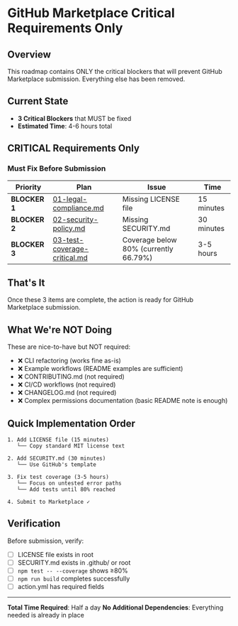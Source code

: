 # GitHub Marketplace Critical Requirements Only

## Overview
This roadmap contains ONLY the critical blockers that will prevent GitHub Marketplace submission. Everything else has been removed.

## Current State
- **3 Critical Blockers** that MUST be fixed
- **Estimated Time**: 4-6 hours total

## CRITICAL Requirements Only

### Must Fix Before Submission

| Priority | Plan | Issue | Time |
|----------|------|-------|------|
| **BLOCKER 1** | [01-legal-compliance.md](./01-legal-compliance.md) | Missing LICENSE file | 15 minutes |
| **BLOCKER 2** | [02-security-policy.md](./02-security-policy.md) | Missing SECURITY.md | 30 minutes |
| **BLOCKER 3** | [03-test-coverage-critical.md](./03-test-coverage-critical.md) | Coverage below 80% (currently 66.79%) | 3-5 hours |

## That's It

Once these 3 items are complete, the action is ready for GitHub Marketplace submission.

## What We're NOT Doing

These are nice-to-have but NOT required:
- ❌ CLI refactoring (works fine as-is)
- ❌ Example workflows (README examples are sufficient)
- ❌ CONTRIBUTING.md (not required)
- ❌ CI/CD workflows (not required)
- ❌ CHANGELOG.md (not required)
- ❌ Complex permissions documentation (basic README note is enough)

## Quick Implementation Order

```
1. Add LICENSE file (15 minutes)
   └── Copy standard MIT license text
   
2. Add SECURITY.md (30 minutes)
   └── Use GitHub's template
   
3. Fix test coverage (3-5 hours)
   └── Focus on untested error paths
   └── Add tests until 80% reached
   
4. Submit to Marketplace ✓
```

## Verification

Before submission, verify:
- [ ] LICENSE file exists in root
- [ ] SECURITY.md exists in .github/ or root
- [ ] `npm test -- --coverage` shows ≥80%
- [ ] `npm run build` completes successfully
- [ ] action.yml has required fields

---

**Total Time Required**: Half a day
**No Additional Dependencies**: Everything needed is already in place